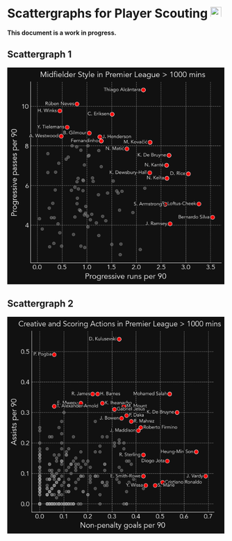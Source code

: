 # Scattergraphs for Player Scouting <img src="https://user-images.githubusercontent.com/110287328/183289242-bfdee720-3d99-496b-8099-705c893eea6c.png" width="25" height="25">

**This document is a work in progress.**

## Scattergraph 1 
<img src="images/Midfield_Style_EPL_2021.png" width="500" height="500">

## Scattergraph 2 
<img src="images/Scoring_Actions_EPL_2021.png" width="500" height="500">

